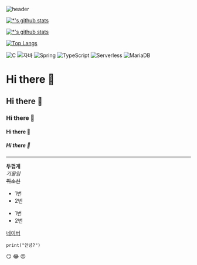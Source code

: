 ![header](https://capsule-render.vercel.app/api?type=egg&color=auto&height=300&section=header&text=깃허브%20특강&fontSize=90)

[![*'s github stats](https://github-readme-stats.vercel.app/api?username=uihyunKimm)](https://github.com/uihyunKimm)

[![*'s github stats](https://github-readme-stats.vercel.app/api?username=uihyunKimm&show_icons=true&theme=radical)](https://github.com/uihyunKimm)


[![Top Langs](https://github-readme-stats.vercel.app/api/top-langs/?username=uihyunKimm&layout=compact)](https://github.com/uihyunKimm/github-readme-stats)

![C](https://img.shields.io/badge/-C-123456?style=flat-square&logo=C&logoColor=black)
![자바](https://img.shields.io/badge/-자바-007396?style=flat&logo=Java&logoColor=ffffff)
![Spring](https://img.shields.io/badge/-Spring-6DB33F?style=for-the-badge&logo=Spring&logoColor=white)
![TypeScript](https://img.shields.io/badge/-TypeScript-3178C6?style=flat-square&logo=TypeScript&logoColor=white)
![Serverless](https://img.shields.io/badge/-Serverless-FD5750?style=flat-square&logo=Serverless&logoColor=magenta)
![MariaDB](https://img.shields.io/badge/-MariaDB-1F305F?style=flat-square&logo=mariadb&logoColor=white)

# Hi there 👋
## Hi there 👋
### Hi there 👋
#### Hi there 👋
##### Hi there 👋
---
**두껍게** <br>
*기울임* <br>
~~취소선~~ <br>

* 1번
* 2번
- 1번
- 2번

[네이버](naver.com)

```
print("안녕?")
```


:smirk:
😂
:rage:

<!--
**uihyunKimm/uihyunKimm** is a ✨ _special_ ✨ repository because its `README.md` (this file) appears on your GitHub profile.

Here are some ideas to get you started:

- 🔭 I’m currently working on ...
- 🌱 I’m currently learning ...
- 👯 I’m looking to collaborate on ...
- 🤔 I’m looking for help with ...
- 💬 Ask me about ...
- 📫 How to reach me: ...
- 😄 Pronouns: ...
- ⚡ Fun fact: ...
-->
